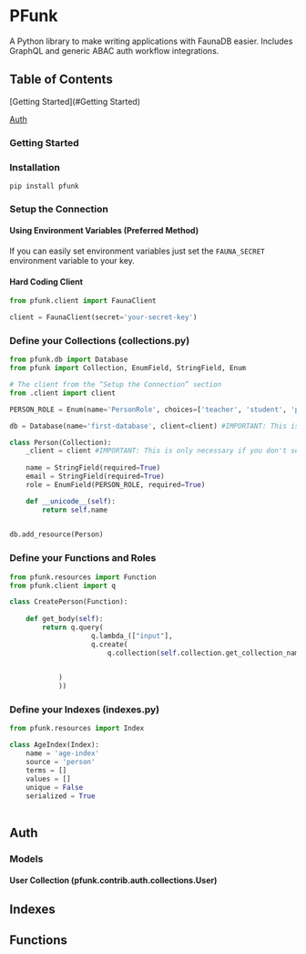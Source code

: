 # PFunk
A Python library to make writing applications with FaunaDB easier. Includes GraphQL and generic ABAC auth workflow integrations.
## Table of Contents

[Getting Started](#Getting Started)

[Auth](#Auth)
### Getting Started

### Installation
```pip install pfunk```

### Setup the Connection

#### Using Environment Variables (Preferred Method)

If you can easily set environment variables just set the ```FAUNA_SECRET``` environment variable to your key.

#### Hard Coding Client
```python
from pfunk.client import FaunaClient

client = FaunaClient(secret='your-secret-key')
```

### Define your Collections (collections.py) 
```python
from pfunk.db import Database
from pfunk import Collection, EnumField, StringField, Enum

# The client from the “Setup the Connection” section
from .client import client

PERSON_ROLE = Enum(name='PersonRole', choices=['teacher', 'student', 'principal'])

db = Database(name='first-database', client=client) #IMPORTANT: This is only necessary if you don't set the ```FAUNA_SECRET``` environment variable.

class Person(Collection):
    _client = client #IMPORTANT: This is only necessary if you don't set the ```FAUNA_SECRET``` environment variable.
    
    name = StringField(required=True)
    email = StringField(required=True)
    role = EnumField(PERSON_ROLE, required=True)

    def __unicode__(self):
        return self.name

    
db.add_resource(Person)
```

### Define your Functions and Roles
```python
from pfunk.resources import Function
from pfunk.client import q

class CreatePerson(Function):
    
    def get_body(self):
        return q.query(
                    q.lambda_(["input"],
                    q.create(
                        q.collection(self.collection.get_collection_name()),
                        

            )
            ))
```

### Define your Indexes (indexes.py)
```python
from pfunk.resources import Index

class AgeIndex(Index):
    name = 'age-index'
    source = 'person'
    terms = []
    values = []
    unique = False
    serialized = True
    
```

## Auth
### Models

#### User Collection (pfunk.contrib.auth.collections.User)

## Indexes

## Functions
